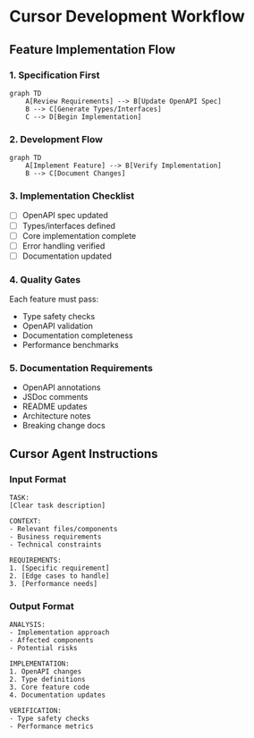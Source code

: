 # Cursor Development Workflow

## Feature Implementation Flow

### 1. Specification First
```mermaid
graph TD
    A[Review Requirements] --> B[Update OpenAPI Spec]
    B --> C[Generate Types/Interfaces]
    C --> D[Begin Implementation]
```

### 2. Development Flow
```mermaid
graph TD
    A[Implement Feature] --> B[Verify Implementation]
    B --> C[Document Changes]
```

### 3. Implementation Checklist
- [ ] OpenAPI spec updated
- [ ] Types/interfaces defined
- [ ] Core implementation complete
- [ ] Error handling verified
- [ ] Documentation updated

### 4. Quality Gates
Each feature must pass:
- Type safety checks
- OpenAPI validation
- Documentation completeness
- Performance benchmarks

### 5. Documentation Requirements
- OpenAPI annotations
- JSDoc comments
- README updates
- Architecture notes
- Breaking change docs

## Cursor Agent Instructions

### Input Format
```
TASK:
[Clear task description]

CONTEXT:
- Relevant files/components
- Business requirements
- Technical constraints

REQUIREMENTS:
1. [Specific requirement]
2. [Edge cases to handle]
3. [Performance needs]
```

### Output Format
```
ANALYSIS:
- Implementation approach
- Affected components
- Potential risks

IMPLEMENTATION:
1. OpenAPI changes
2. Type definitions
3. Core feature code
4. Documentation updates

VERIFICATION:
- Type safety checks
- Performance metrics
``` 